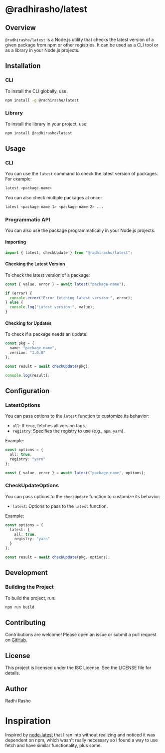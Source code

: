 # @radhirasho/latest

## Overview

`@radhirasho/latest` is a Node.js utility that checks the latest version of a given package from npm or other registries. It can be used as a CLI tool or as a library in your Node.js projects.

## Installation

### CLI

To install the CLI globally, use:

```bash
npm install -g @radhirasho/latest
```

### Library

To install the library in your project, use:

```bash
npm install @radhirasho/latest
```

## Usage

### CLI

You can use the `latest` command to check the latest version of packages. For example:

```sh
latest <package-name>
```

You can also check multiple packages at once:

```sh
latest <package-name-1> <package-name-2> ...
```

### Programmatic API

You can also use the package programmatically in your Node.js projects.

#### Importing

```typescript
import { latest, checkUpdate } from "@radhirasho/latest";
```

#### Checking the Latest Version

To check the latest version of a package:

```typescript
const { value, error } = await latest("package-name");

if (error) {
  console.error("Error fetching latest version:", error);
} else {
  console.log("Latest version:", value);
}
```

#### Checking for Updates

To check if a package needs an update:

```typescript
const pkg = {
  name: "package-name",
  version: "1.0.0"
};

const result = await checkUpdate(pkg);

console.log(result);
```

## Configuration

### LatestOptions

You can pass options to the `latest` function to customize its behavior:

- `all`: If `true`, fetches all version tags.
- `registry`: Specifies the registry to use (e.g., `npm`, `yarn`).

Example:

```typescript
const options = {
  all: true,
  registry: "yarn"
};

const { value, error } = await latest("package-name", options);
```

### CheckUpdateOptions

You can pass options to the `checkUpdate` function to customize its behavior:

- `latest`: Options to pass to the `latest` function.

Example:

```typescript
const options = {
  latest: {
    all: true,
    registry: "yarn"
  }
};

const result = await checkUpdate(pkg, options);
```

## Development

### Building the Project

To build the project, run:

```sh
npm run build
```

## Contributing

Contributions are welcome! Please open an issue or submit a pull request on [GitHub](https://github.com/RadhiRasho/latest).

## License

This project is licensed under the ISC License. See the LICENSE file for details.

## Author

Radhi Rasho

# Inspiration
Inspired by [node-latest](https://github.com/bahamas10/node-latest) that I ran into without realizing and noticed it was dependent on npm, which wasn't really necessary so I found a way to use fetch and have similar functionality, plus some.
